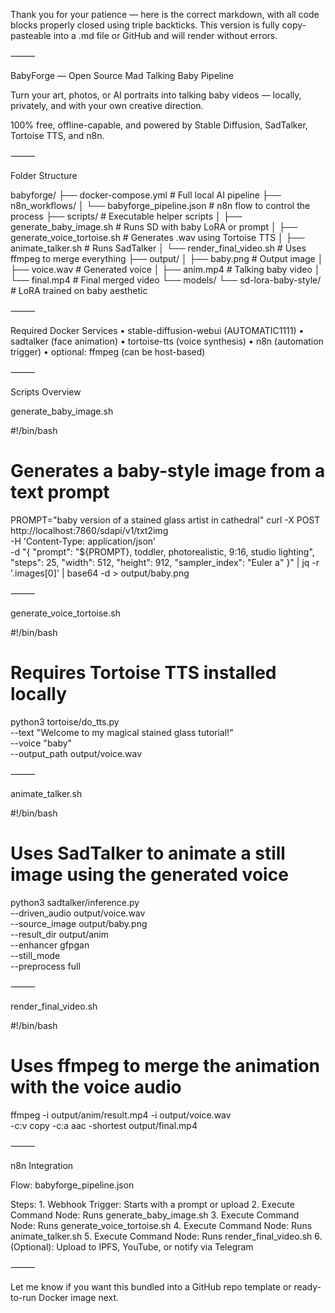 Thank you for your patience — here is the correct markdown, with all code blocks properly closed using triple backticks. This version is fully copy-pasteable into a .md file or GitHub and will render without errors.

⸻

BabyForge — Open Source Mad Talking Baby Pipeline

Turn your art, photos, or AI portraits into talking baby videos — locally, privately, and with your own creative direction.

100% free, offline-capable, and powered by Stable Diffusion, SadTalker, Tortoise TTS, and n8n.

⸻

Folder Structure

babyforge/
├── docker-compose.yml               # Full local AI pipeline
├── n8n_workflows/
│   └── babyforge_pipeline.json      # n8n flow to control the process
├── scripts/                         # Executable helper scripts
│   ├── generate_baby_image.sh       # Runs SD with baby LoRA or prompt
│   ├── generate_voice_tortoise.sh   # Generates .wav using Tortoise TTS
│   ├── animate_talker.sh            # Runs SadTalker
│   └── render_final_video.sh        # Uses ffmpeg to merge everything
├── output/
│   ├── baby.png                     # Output image
│   ├── voice.wav                    # Generated voice
│   ├── anim.mp4                     # Talking baby video
│   └── final.mp4                    # Final merged video
└── models/
    └── sd-lora-baby-style/          # LoRA trained on baby aesthetic


⸻

Required Docker Services
	•	stable-diffusion-webui (AUTOMATIC1111)
	•	sadtalker (face animation)
	•	tortoise-tts (voice synthesis)
	•	n8n (automation trigger)
	•	optional: ffmpeg (can be host-based)

⸻

Scripts Overview

generate_baby_image.sh

#!/bin/bash
# Generates a baby-style image from a text prompt

PROMPT="baby version of a stained glass artist in cathedral"
curl -X POST http://localhost:7860/sdapi/v1/txt2img \
  -H 'Content-Type: application/json' \
  -d "{
        \"prompt\": \"${PROMPT}, toddler, photorealistic, 9:16, studio lighting\",
        \"steps\": 25,
        \"width\": 512,
        \"height\": 912,
        \"sampler_index\": \"Euler a\"
      }" | jq -r '.images[0]' | base64 -d > output/baby.png


⸻

generate_voice_tortoise.sh

#!/bin/bash
# Requires Tortoise TTS installed locally

python3 tortoise/do_tts.py \
  --text "Welcome to my magical stained glass tutorial!" \
  --voice "baby" \
  --output_path output/voice.wav


⸻

animate_talker.sh

#!/bin/bash
# Uses SadTalker to animate a still image using the generated voice

python3 sadtalker/inference.py \
  --driven_audio output/voice.wav \
  --source_image output/baby.png \
  --result_dir output/anim \
  --enhancer gfpgan \
  --still_mode \
  --preprocess full


⸻

render_final_video.sh

#!/bin/bash
# Uses ffmpeg to merge the animation with the voice audio

ffmpeg -i output/anim/result.mp4 -i output/voice.wav \
  -c:v copy -c:a aac -shortest output/final.mp4


⸻

n8n Integration

Flow: babyforge_pipeline.json

Steps:
	1.	Webhook Trigger: Starts with a prompt or upload
	2.	Execute Command Node: Runs generate_baby_image.sh
	3.	Execute Command Node: Runs generate_voice_tortoise.sh
	4.	Execute Command Node: Runs animate_talker.sh
	5.	Execute Command Node: Runs render_final_video.sh
	6.	(Optional): Upload to IPFS, YouTube, or notify via Telegram

⸻

Let me know if you want this bundled into a GitHub repo template or ready-to-run Docker image next.